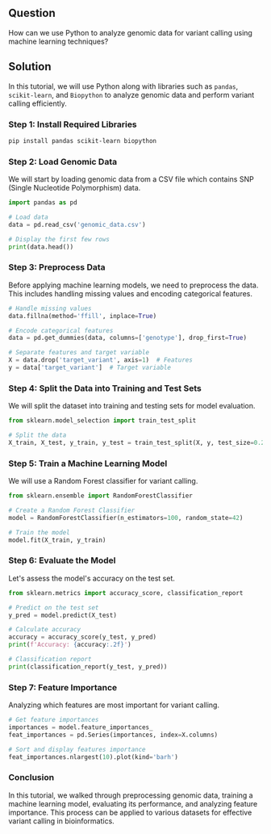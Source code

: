 ## Question
How can we use Python to analyze genomic data for variant calling using machine learning techniques?

## Solution

In this tutorial, we will use Python along with libraries such as `pandas`, `scikit-learn`, and `Biopython` to analyze genomic data and perform variant calling efficiently.

### Step 1: Install Required Libraries

```bash
pip install pandas scikit-learn biopython
```

### Step 2: Load Genomic Data

We will start by loading genomic data from a CSV file which contains SNP (Single Nucleotide Polymorphism) data.

```python
import pandas as pd

# Load data
data = pd.read_csv('genomic_data.csv')

# Display the first few rows
print(data.head())
```

### Step 3: Preprocess Data

Before applying machine learning models, we need to preprocess the data. This includes handling missing values and encoding categorical features.

```python
# Handle missing values
data.fillna(method='ffill', inplace=True)

# Encode categorical features
data = pd.get_dummies(data, columns=['genotype'], drop_first=True)

# Separate features and target variable
X = data.drop('target_variant', axis=1)  # Features
y = data['target_variant']  # Target variable
```

### Step 4: Split the Data into Training and Test Sets

We will split the dataset into training and testing sets for model evaluation.

```python
from sklearn.model_selection import train_test_split

# Split the data
X_train, X_test, y_train, y_test = train_test_split(X, y, test_size=0.2, random_state=42)
```

### Step 5: Train a Machine Learning Model

We will use a Random Forest classifier for variant calling.

```python
from sklearn.ensemble import RandomForestClassifier

# Create a Random Forest Classifier
model = RandomForestClassifier(n_estimators=100, random_state=42)

# Train the model
model.fit(X_train, y_train)
```

### Step 6: Evaluate the Model

Let's assess the model's accuracy on the test set.

```python
from sklearn.metrics import accuracy_score, classification_report

# Predict on the test set
y_pred = model.predict(X_test)

# Calculate accuracy
accuracy = accuracy_score(y_test, y_pred)
print(f'Accuracy: {accuracy:.2f}')

# Classification report
print(classification_report(y_test, y_pred))
```

### Step 7: Feature Importance

Analyzing which features are most important for variant calling.

```python
# Get feature importances
importances = model.feature_importances_
feat_importances = pd.Series(importances, index=X.columns)

# Sort and display features importance
feat_importances.nlargest(10).plot(kind='barh')
```

### Conclusion

In this tutorial, we walked through preprocessing genomic data, training a machine learning model, evaluating its performance, and analyzing feature importance. This process can be applied to various datasets for effective variant calling in bioinformatics.